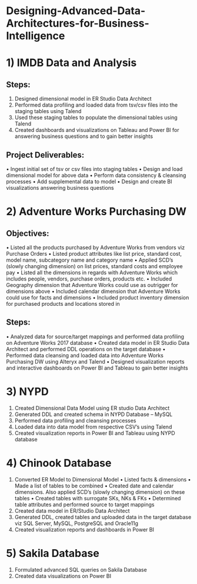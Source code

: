 # Designing-Advanced-Data-Architectures-for-Business-Intelligence

# 1) IMDB Data and Analysis

## Steps:
1)	Designed dimensional model in ER Studio Data Architect
2)	Performed data profiling and loaded data from tsv/csv files into the staging tables using Talend
3)	Used these staging tables to populate the dimensional tables using Talend
4)	Created dashboards and visualizations on Tableau and Power BI for answering business questions and to gain better insights 

## Project Deliverables:
• Ingest initial set of tsv or csv files into staging tables
• Design and load dimensional model for above data
• Perform data consistency & cleansing processes
• Add supplemental data to model
• Design and create BI visualizations answering business questions

# 2) Adventure Works Purchasing DW

## Objectives:
•	Listed all the products purchased by Adventure Works from vendors viz Purchase Orders
•	Listed product attributes like list price, standard cost, model name, subcategory name and category name
•	Applied SCD’s (slowly changing dimension) on list prices, standard costs and employee pay
•	Listed all the dimensions in regards with Adventure Works which includes people, vendors, purchase orders, products etc.
•	Included Geography dimension that Adventure Works could use as outrigger for dimensions above
•	Included calendar dimension that Adventure Works could use for facts and dimensions
•	Included product inventory dimension for purchased products and locations stored in

## Steps:
•	Analyzed data for source/target mappings and performed data profiling on Adventure Works 2017 database
•	Created data model in ER Studio Data Architect and performed DDL operations on the target database
•	Performed data cleansing and loaded data into Adventure Works Purchasing DW using Alteryx and Talend
•	Designed visualization reports and interactive dashboards on Power BI and Tableau to gain better insights


# 3) NYPD 

1)	Created Dimensional Data Model using ER studio Data Architect
2)	Generated DDL and created schema in NYPD Database – MySQL
3)	Performed data profiling and cleansing processes
4)	Loaded data into data model from respective CSV’s using Talend
5)	Created visualization reports in Power BI and Tableau using NYPD database

# 4) Chinook Database
1) Converted ER Model to Dimensional Model 
•	Listed facts & dimensions 
•	Made a list of tables to be combined
•	Created date and calendar dimensions. Also applied SCD’s (slowly changing dimension) on these tables
•	Created tables with surrogate SKs, NKs & FKs 
•	Determined table attributes and performed source to target mappings
2) Created data model in ER/Studio Data Architect
3) Generated DDL, created tables and uploaded data in the target database viz SQL Server, MySQL, PostgreSQL and Oracle11g
4) Created visualization reports and dashboards in Power BI

 # 5) Sakila Database
1)	Formulated advanced SQL queries on Sakila Database
2)	Created data visualizations on Power BI
